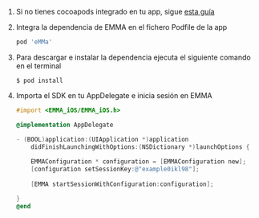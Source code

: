 1. Si no tienes cocoapods integrado en tu app, sigue [esta guía](https://guides.cocoapods.org/using/getting-started.html#toc_3)
2. Integra la dependencia de EMMA en el fichero Podfile de la app

	```ruby
	pod 'eMMa'
	```
3. Para descargar e instalar la dependencia ejecuta el siguiente comando en el terminal

	```
	$ pod install
	```
4. Importa el SDK en tu AppDelegate e inicia sesión en EMMA

	```objective-c 
	#import <EMMA_iOS/EMMA_iOS.h>

	@implementation AppDelegate

	- (BOOL)application:(UIApplication *)application
		didFinishLaunchingWithOptions:(NSDictionary *)launchOptions {
		    
	    EMMAConfiguration * configuration = [EMMAConfiguration new];
	    [configuration setSessionKey:@"example0ikl98"];
	    
	    [EMMA startSessionWithConfiguration:configuration];
    
	}
	@end
		
	```